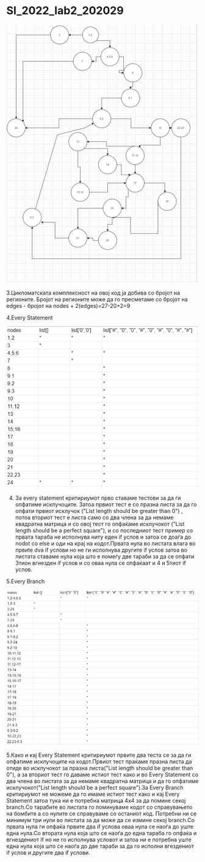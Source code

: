 # SI_2022_lab2_202029
![img.png](img.png)

3.Цикломатската комплексност на овој код ја добива со бројот на регионите. Бројот на регионите може да го пресметаме со бројот на edges - бројот на nodes + 2(edges)=27-20+2=9 
 
4.Every Statement
 
![img_2.png](img_2.png)

4. За every statement критириумот прво ставаме тестови за да ги опфатиме исклучоците. Затоа првиот тест е со празна листа за да го опфати првиот исклучок ("List length should be greater than 0")
, потоа вториот тест е листа само со два члена за да немаме квадратна матрица и со овој тест го опфаќаме исклучокот ("List length should be a perfect square"), 
и со последниот тест пример со првата тараба не исполнува ниту еден if услов и затоа се доаѓа до nodot со else и оди на крај на кодот.Првата нула во листата влага во првиte dva if услови но не ги исполнува другите if услов затоа во листата ставаме нула која што е помеѓу две тараби за да се опфати 3тион вгнезден if услов и со оваа нула се опфаќаат и 4 и 5тиот if услов. 


5.Every Branch

![img_3.png](img_3.png)

5.Како и кај Every Statement критириумот првите два теста се за да ги опфатиме исклучоците на кодот.Првиот тест праќаме празна листа да отиде во исклучокот за празна листа("List length should be greater than 0"), а за вториот тест го даваме истиот тест како и во Every Statement со два члена во листата за да немаме квадратна матрица и да го опфатиме исклучокот("List length should be a perfect square").За Every Branch критириумот не можеме да го имаме истиот тест како и кај Every Statement затоа тука ни е потребна матрица 4x4 за да  помине секој branch.Со тарабите во листата го поминуваме кодот со справувањето на бомбите а со нулите се справуваме со останиот код. Потребни ни се минимум три нули во листата за да може да се измине секој branch.Со првата нула ги опфаќа првите два if услова оваа нула се наоѓа до уште една нула.Со втората нула која што се наоѓа до една тараба го опфаќа и вгнездениот if но не го исполнува условот и затоа ни е потребна уште една нула која што се наоѓа до две тараби за да го исполни вгездениот if услов и другите два if услови. 